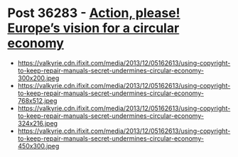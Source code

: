 # Post 36283 - [Action, please! Europe’s vision for a circular economy](https://www.ifixit.com/News/36283/eu-circular-economy-action-plan)

- https://valkyrie.cdn.ifixit.com/media/2013/12/05162613/using-copyright-to-keep-repair-manuals-secret-undermines-circular-economy-300x200.jpeg
- https://valkyrie.cdn.ifixit.com/media/2013/12/05162613/using-copyright-to-keep-repair-manuals-secret-undermines-circular-economy-768x512.jpeg
- https://valkyrie.cdn.ifixit.com/media/2013/12/05162613/using-copyright-to-keep-repair-manuals-secret-undermines-circular-economy-324x216.jpeg
- https://valkyrie.cdn.ifixit.com/media/2013/12/05162613/using-copyright-to-keep-repair-manuals-secret-undermines-circular-economy-450x300.jpeg

